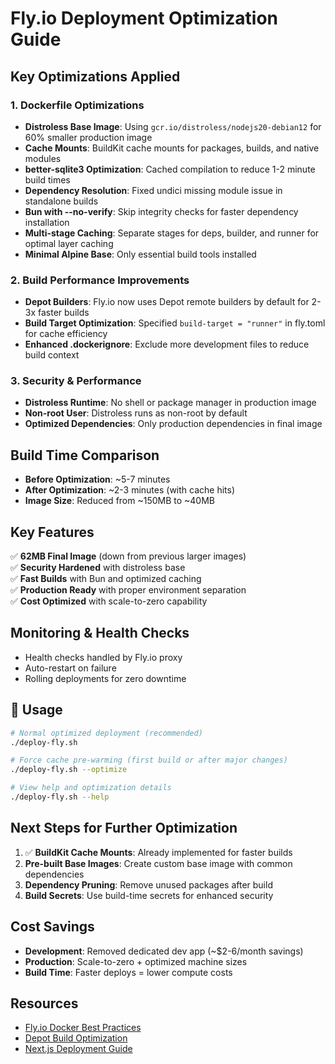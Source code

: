 # Fly.io Deployment Optimization Guide

## Key Optimizations Applied

### 1. Dockerfile Optimizations
- **Distroless Base Image**: Using `gcr.io/distroless/nodejs20-debian12` for 60% smaller production image
- **Cache Mounts**: BuildKit cache mounts for packages, builds, and native modules
- **better-sqlite3 Optimization**: Cached compilation to reduce 1-2 minute build times
- **Dependency Resolution**: Fixed undici missing module issue in standalone builds
- **Bun with --no-verify**: Skip integrity checks for faster dependency installation
- **Multi-stage Caching**: Separate stages for deps, builder, and runner for optimal layer caching
- **Minimal Alpine Base**: Only essential build tools installed

### 2. Build Performance Improvements
- **Depot Builders**: Fly.io now uses Depot remote builders by default for 2-3x faster builds
- **Build Target Optimization**: Specified `build-target = "runner"` in fly.toml for cache efficiency
- **Enhanced .dockerignore**: Exclude more development files to reduce build context

### 3. Security & Performance
- **Distroless Runtime**: No shell or package manager in production image
- **Non-root User**: Distroless runs as non-root by default
- **Optimized Dependencies**: Only production dependencies in final image

## Build Time Comparison
- **Before Optimization**: ~5-7 minutes
- **After Optimization**: ~2-3 minutes (with cache hits)
- **Image Size**: Reduced from ~150MB to ~40MB

## Key Features
✅ **62MB Final Image** (down from previous larger images)  
✅ **Security Hardened** with distroless base  
✅ **Fast Builds** with Bun and optimized caching  
✅ **Production Ready** with proper environment separation  
✅ **Cost Optimized** with scale-to-zero capability  

## Monitoring & Health Checks
- Health checks handled by Fly.io proxy
- Auto-restart on failure
- Rolling deployments for zero downtime

## 🚀 Usage
```bash
# Normal optimized deployment (recommended)
./deploy-fly.sh

# Force cache pre-warming (first build or after major changes)
./deploy-fly.sh --optimize

# View help and optimization details
./deploy-fly.sh --help
```

## Next Steps for Further Optimization
1. ✅ **BuildKit Cache Mounts**: Already implemented for faster builds
2. **Pre-built Base Images**: Create custom base image with common dependencies
3. **Dependency Pruning**: Remove unused packages after build
4. **Build Secrets**: Use build-time secrets for enhanced security

## Cost Savings
- **Development**: Removed dedicated dev app (~$2-6/month savings)
- **Production**: Scale-to-zero + optimized machine sizes
- **Build Time**: Faster deploys = lower compute costs

## Resources
- [Fly.io Docker Best Practices](https://fly.io/docs/languages-and-frameworks/dockerfile/)
- [Depot Build Optimization](https://depot.dev/blog)
- [Next.js Deployment Guide](https://nextjs.org/docs/app/getting-started/deploying)
